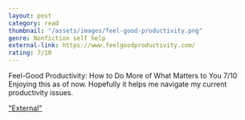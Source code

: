```yaml
---
layout: post
category: read
thumbnail: "/assets/images/feel-good-productivity.png"
genre: Nonfiction self help
external-link: https://www.feelgoodproductivity.com/
rating: 7/10
---
```

Feel-Good Productivity: How to Do More of What Matters to You
7/10
Enjoying this as of now. Hopefully it helps me navigate my current productivity issues.


["External"](https://www.feelgoodproductivity.com/)